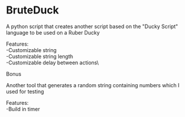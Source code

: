 # BruteDuck

A python script that creates another script based on the "Ducky Script" language to be used on a Ruber Ducky

Features:\
  -Customizable string\
  -Customizable string length\
  -Customizable delay between actions\

Bonus

Another tool that generates a random string containing numbers which I used for testing

Features:\
  -Build in timer

